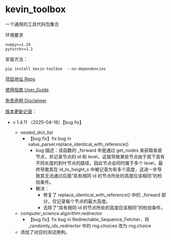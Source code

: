 # kevin_toolbox

一个通用的工具代码包集合



环境要求

```shell
numpy>=1.19
pytorch>=1.2
```

安装方法：

```shell
pip install kevin-toolbox  --no-dependencies
```



[项目地址 Repo](https://github.com/cantbeblank96/kevin_toolbox)

[使用指南 User_Guide](./notes/User_Guide.md)

[免责声明 Disclaimer](./notes/Disclaimer.md)

[版本更新记录](./notes/Release_Record.md)：

- v 1.4.11 （2025-04-16）【bug fix】

  - nested_dict_list
    - 【bug fix】fix bug in value_parser.replace_identical_with_reference()
      - bug 描述：该函数的 _forward 中是通过 get_nodes 来获取各层节点，并记录节点的 id 和 level，这就导致某些节点由于其下具有不同长度的到叶节点的路径，因此节点会同时属于多个 level，最终导致其在 id_to_height_s 中被记录为有多个高度，这进一步导致其无法通过后面“具有相同 id 的节点所处的高度应该相同”的检验条件。
      - 解决：
        - 修复了 replace_identical_with_reference() 中的 _forward 部分，仅记录每个节点的最大高度。
        - 去除了“具有相同 id 的节点所处的高度应该相同”的检验条件。
  - computer_science.algorithm.redirector
    - 【bug fix】fix bug in Redirectable_Sequence_Fetcher，将 _randomly_idx_redirector 中的 rng.choices 改为 rng.choice
  - 添加了对应的测试用例。

